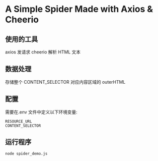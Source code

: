 # A Simple Spider Made with Axios & Cheerio
## 使用的工具
axios 发请求
cheerio 解析 HTML 文本

## 数据处理
存储整个 CONTENT_SELECTOR 对应内容区域的 outerHTML

## 配置
需要在.env 文件中定义以下环境变量: 
~~~
RESOURCE_URL
CONTENT_SELECTOR 
~~~

## 运行程序
~~~
node spider_demo.js
~~~
